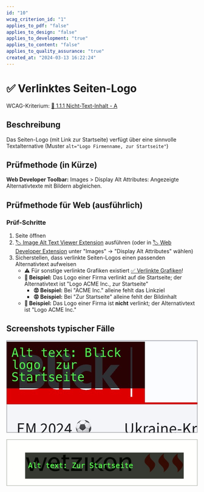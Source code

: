 ```yaml
---
id: "10"
wcag_criterion_id: "1"
applies_to_pdf: "false"
applies_to_design: "false"
applies_to_development: "true"
applies_to_content: "false"
applies_to_quality_assurance: "true"
created_at: "2024-03-13 16:22:24"
---
```


# ✅ Verlinktes Seiten-Logo

WCAG-Kriterium: [📜 1.1.1 Nicht-Text-Inhalt - A](..)

## Beschreibung

Das Seiten-Logo (mit Link zur Startseite) verfügt über eine sinnvolle Textalternative (Muster `alt="Logo Firmenname, zur Startseite"`)

## Prüfmethode (in Kürze)

**Web Developer Toolbar:** Images > Display Alt Attributes: Angezeigte Alternativtexte mit Bildern abgleichen.

## Prüfmethode für Web (ausführlich)

### Prüf-Schritte

1. Seite öffnen
1. [🏷️ Image Alt Text Viewer Extension](/de/tags/image-alt-text-viewer-extension) ausführen (oder in [🏷️ Web Developer Extension](/de/tags/web-developer-extension) unter "Images" → "Display Alt Attributes" wählen)
1. Sicherstellen, dass verlinkte Seiten-Logos einen passenden Alternativtext aufweisen
    - ⚠️ Für sonstige verlinkte Grafiken existiert [✅ Verlinkte Grafiken](/de/wcag/1.1.1-nicht-text-inhalt/verlinkte-grafiken)!
    - **🙂 Beispiel:** Das Logo einer Firma verlinkt auf die Startseite; der Alternativtext ist "Logo ACME Inc., zur Startseite"
        - **😡 Beispiel:** Bei "ACME Inc." alleine fehlt das Linkziel
        - **😡 Beispiel:** Bei "Zur Startseite" alleine fehlt der Bildinhalt
    - **🙂 Beispiel:** Das Logo einer Firma ist **nicht** verlinkt; der Alternativtext ist "Logo ACME Inc."

## Screenshots typischer Fälle

![Verlinktes Logo auf Blick.ch](images/verlinktes-logo-auf-blickch.png)

![Verlinktes Logo auf Wetzikon.ch, aber ohne Hinweis auf Logo](images/verlinktes-logo-auf-wetzikonch.png)
